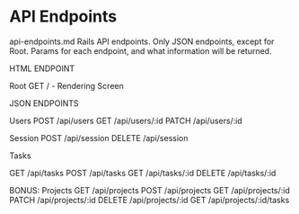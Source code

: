 # API Endpoints

api-endpoints.md
Rails API endpoints.
Only JSON endpoints, except for Root.
Params for each endpoint, and what information will be returned.

HTML ENDPOINT

Root
GET / - Rendering Screen

JSON ENDPOINTS

Users
POST /api/users
GET /api/users/:id
PATCH /api/users/:id

Session
POST /api/session
DELETE /api/session

Tasks

GET /api/tasks
POST /api/tasks
GET /api/tasks/:id
DELETE /api/tasks/:id

BONUS:
Projects
GET /api/projects
POST /api/projects
GET /api/projects/:id
PATCH /api/projects/:id
DELETE /api/projects/:id
GET /api/projects/:id/tasks
